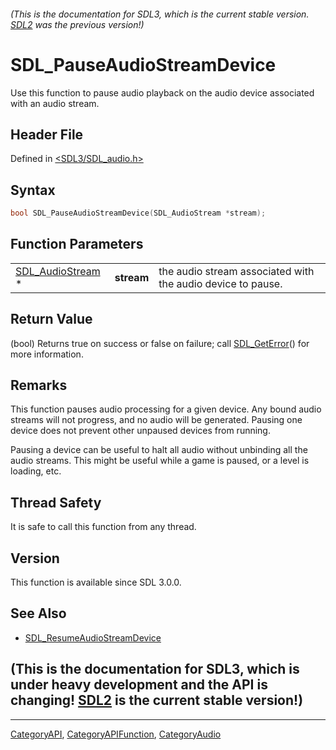 ###### (This is the documentation for SDL3, which is the current stable version. [SDL2](https://wiki.libsdl.org/SDL2/) was the previous version!)
# SDL_PauseAudioStreamDevice

Use this function to pause audio playback on the audio device associated with an audio stream.

## Header File

Defined in [<SDL3/SDL_audio.h>](https://github.com/libsdl-org/SDL/blob/main/include/SDL3/SDL_audio.h)

## Syntax

```c
bool SDL_PauseAudioStreamDevice(SDL_AudioStream *stream);
```

## Function Parameters

|                                      |            |                                                             |
| ------------------------------------ | ---------- | ----------------------------------------------------------- |
| [SDL_AudioStream](SDL_AudioStream) * | **stream** | the audio stream associated with the audio device to pause. |

## Return Value

(bool) Returns true on success or false on failure; call
[SDL_GetError](SDL_GetError)() for more information.

## Remarks

This function pauses audio processing for a given device. Any bound audio
streams will not progress, and no audio will be generated. Pausing one
device does not prevent other unpaused devices from running.

Pausing a device can be useful to halt all audio without unbinding all the
audio streams. This might be useful while a game is paused, or a level is
loading, etc.

## Thread Safety

It is safe to call this function from any thread.

## Version

This function is available since SDL 3.0.0.

## See Also

- [SDL_ResumeAudioStreamDevice](SDL_ResumeAudioStreamDevice)


## (This is the documentation for SDL3, which is under heavy development and the API is changing! [SDL2](https://wiki.libsdl.org/SDL2/) is the current stable version!)



----
[CategoryAPI](CategoryAPI), [CategoryAPIFunction](CategoryAPIFunction), [CategoryAudio](CategoryAudio)

